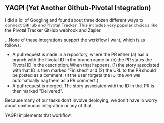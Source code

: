 ## YAGPI (Yet Another Github-Pivotal Integration)

I did a lot of Googling and found about three dozen different ways to connect GitHub and Pivotal Tracker.  This includes very popular choices like the Pivotal Tracker GitHub webhook and Zapier.

...None of these integrations support the workflow I want, which is as follows:

* A pull request is made in a repository, where the PR either (a) has a branch with the Pivotal ID in the branch name or (b) the PR states the Pivotal ID in the description.  When that happens, (1) the story associated with that ID is then marked "Finished" and (2) the URL to the PR should be posted as a comment.  (If the user forgets the ID, the API will automatically nag them as a PR comment.)
* A pull request is merged.  The story associated with the ID in that PR is then marked "Delivered".

Because many of our tasks don't involve deploying, we don't have to worry about continuous integration or any of that.

YAGPI implements that workflow.

